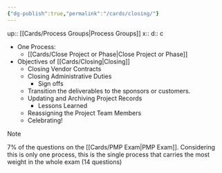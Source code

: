 ```yaml
---
{"dg-publish":true,"permalink":"/cards/closing/"}
---
```


up:: [[Cards/Process Groups\|Process Groups]] 
x:: 
d:: c

- One Process: 
	- [[Cards/Close Project or Phase\|Close Project or Phase]]
- Objectives of [[Cards/Closing\|Closing]] 
	- Closing Vendor Contracts
	- ﻿﻿Closing Administrative Duties
		- Sign offs
	- ﻿﻿Transition the deliverables to the sponsors or customers.
	- ﻿﻿Updating and Archiving Project Records
		- ﻿﻿Lessons Learned
	- ﻿﻿Reassigning the Project Team Members
	- ﻿﻿Celebrating!

> [!Note]
> 7% of the questions on the [[Cards/PMP Exam\|PMP Exam]]. Considering this is only one process, this is the single process that carries the most weight in the whole exam (14 questions)


